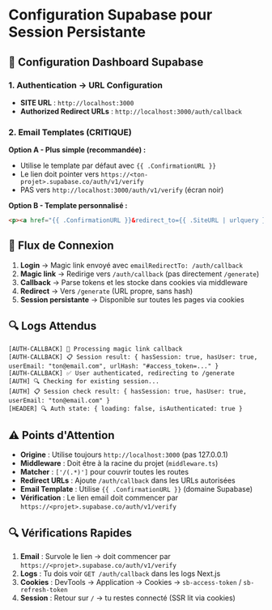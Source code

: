 # Configuration Supabase pour Session Persistante

## 🔧 Configuration Dashboard Supabase

### 1. Authentication → URL Configuration

- **SITE URL** : `http://localhost:3000`
- **Authorized Redirect URLs** : `http://localhost:3000/auth/callback`

### 2. Email Templates (CRITIQUE)

**Option A - Plus simple (recommandée) :**
- Utilise le template par défaut avec `{{ .ConfirmationURL }}`
- Le lien doit pointer vers `https://<ton-projet>.supabase.co/auth/v1/verify`
- PAS vers `http://localhost:3000/auth/v1/verify` (écran noir)

**Option B - Template personnalisé :**
```html
<p><a href="{{ .ConfirmationURL }}&redirect_to={{ .SiteURL | urlquery }}/auth/callback">Log In</a></p>
```

## 🚀 Flux de Connexion

1. **Login** → Magic link envoyé avec `emailRedirectTo: /auth/callback`
2. **Magic link** → Redirige vers `/auth/callback` (pas directement `/generate`)
3. **Callback** → Parse tokens et les stocke dans cookies via middleware
4. **Redirect** → Vers `/generate` (URL propre, sans hash)
5. **Session persistante** → Disponible sur toutes les pages via cookies

## 🔍 Logs Attendus

```
[AUTH-CALLBACK] 🔄 Processing magic link callback
[AUTH-CALLBACK] 📋 Session result: { hasSession: true, hasUser: true, userEmail: "ton@email.com", urlHash: "#access_token=..." }
[AUTH-CALLBACK] ✅ User authenticated, redirecting to /generate
[AUTH] 🔍 Checking for existing session...
[AUTH] 📋 Session check result: { hasSession: true, hasUser: true, userEmail: "ton@email.com" }
[HEADER] 🔍 Auth state: { loading: false, isAuthenticated: true }
```

## ⚠️ Points d'Attention

- **Origine** : Utilise toujours `http://localhost:3000` (pas 127.0.0.1)
- **Middleware** : Doit être à la racine du projet (`middleware.ts`)
- **Matcher** : `['/(.*)']` pour couvrir toutes les routes
- **Redirect URLs** : Ajoute `/auth/callback` dans les URLs autorisées
- **Email Template** : Utilise `{{ .ConfirmationURL }}` (domaine Supabase)
- **Vérification** : Le lien email doit commencer par `https://<projet>.supabase.co/auth/v1/verify`

## 🔍 Vérifications Rapides

1. **Email** : Survole le lien → doit commencer par `https://<projet>.supabase.co/auth/v1/verify`
2. **Logs** : Tu dois voir `GET /auth/callback` dans les logs Next.js
3. **Cookies** : DevTools → Application → Cookies → `sb-access-token` / `sb-refresh-token`
4. **Session** : Retour sur `/` → tu restes connecté (SSR lit via cookies)
